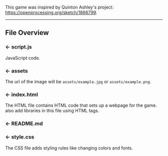 This game was inspired by Quinton Ashley's project: https://openprocessing.org/sketch/1866799. 

---

## File Overview

### ← script.js

JavaScript code.

### ← assets

The url of the image will be `assets/example.jpg` or `assets/example.png`.

### ← index.html

The HTML file contains HTML code that sets up a webpage for the game. also add libraries in this file using HTML tags.

### ← README.md

### ← style.css

The CSS file adds styling rules like changing colors and fonts.


